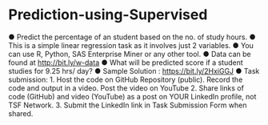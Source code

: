 # Prediction-using-Supervised





● Predict the percentage of an student based on the no. of study hours.
● This is a simple linear regression task as it involves just 2 variables.
● You can use R, Python, SAS Enterprise Miner or any other tool.
● Data can be found at http://bit.ly/w-data
● What will be predicted score if a student studies for 9.25 hrs/ day?
● Sample Solution : https://bit.ly/2HxiGGJ
● Task submission:
      1. Host the code on GitHub Repository (public). Record the code and output in a video. Post the video on YouTube
      2. Share links of code (GitHub) and video (YouTube) as a post on YOUR LinkedIn profile, not TSF Network.
      3. Submit the LinkedIn link in Task Submission Form when shared.
